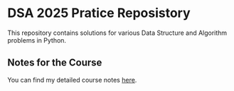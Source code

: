 # DSA 2025 Pratice Reposistory

This repository contains solutions for various Data Structure and Algorithm problems in Python.

## Notes for the Course

You can find my detailed course notes [here](https://docs.google.com/document/d/1YpjlqbVgAnmk7ns-muSjaX7DHb97tdH16IdzhxqzDj0/edit?tab=t.0).
